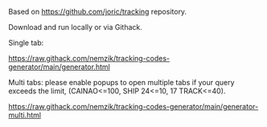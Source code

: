 Based on https://github.com/joric/tracking repository.

Download and run locally or via Githack.

Single tab:

https://raw.githack.com/nemzik/tracking-codes-generator/main/generator.html



Multi tabs: please enable popups to open multiple tabs if your query exceeds the limit, (CAINAO<=100, SHIP 24<=10, 17 TRACK<=40).

https://raw.githack.com/nemzik/tracking-codes-generator/main/generator-multi.html
